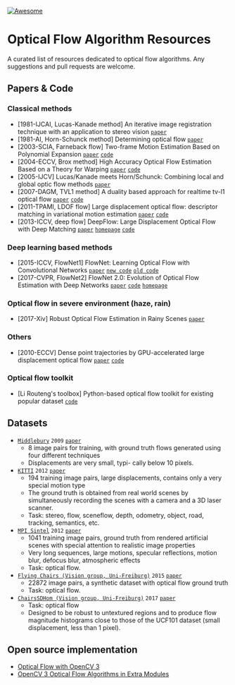 [![Awesome](https://cdn.rawgit.com/sindresorhus/awesome/d7305f38d29fed78fa85652e3a63e154dd8e8829/media/badge.svg)](https://github.com/sindresorhus/awesome)

# Optical Flow Algorithm Resources
A curated list of resources dedicated to optical flow algorithms. Any suggestions and pull requests are welcome.

## Papers & Code

### Classical methods
- [1981-IJCAI, Lucas-Kanade method] An iterative image registration technique with an application to stereo vision [`paper`](http://citeseer.ist.psu.edu/viewdoc/download;jsessionid=C41563DCDDC44CB0E13D6D64D89FF3FD?doi=10.1.1.421.4619&rep=rep1&type=pdf)
- [1981-AI, Horn-Schunck method] Determining optical flow [`paper`](http://citeseerx.ist.psu.edu/viewdoc/download?doi=10.1.1.66.562&rep=rep1&type=pdf)
- [2003-SCIA, Farneback flow] Two-frame Motion Estimation Based on Polynomial Expansion [`paper`](http://citeseerx.ist.psu.edu/viewdoc/download?doi=10.1.1.102.2455&rep=rep1&type=pdf) [`code`](https://docs.opencv.org/master/d9/d30/classcv_1_1cuda_1_1FarnebackOpticalFlow.html)
- [2004-ECCV, Brox method] High Accuracy Optical Flow Estimation Based on a Theory for Warping [`paper`](http://www.mia.uni-saarland.de/Publications/brox-eccv04-of.pdf) [`code`](https://docs.opencv.org/master/d7/d18/classcv_1_1cuda_1_1BroxOpticalFlow.html)
- [2005-IJCV] Lucas/Kanade meets Horn/Schunck: Combining local and global optic flow methods [`paper`](http://www.mia.uni-saarland.de/Publications/bruhn-ijcv05c.pdf)
- [2007-DAGM, TVL1 method] A duality based approach for realtime tv-l1 optical flow [`paper`](http://www-pequan.lip6.fr/~bereziat/cours/master/vision/papers/zach07.pdf) [`code`](https://docs.opencv.org/master/d6/d39/classcv_1_1cuda_1_1OpticalFlowDual__TVL1.html)
- [2011-TPAMI, LDOF flow] Large displacement optical flow: descriptor matching in variational motion estimation [`paper`](https://lmb.informatik.uni-freiburg.de/people/brox/pub/brox_tpami10_ldof.pdf) [`code`](https://lmb.informatik.uni-freiburg.de/resources/binaries/)
- [2013-ICCV, deep flow] DeepFlow: Large Displacement Optical Flow with Deep Matching [`paper`](https://www.robots.ox.ac.uk/~vgg/rg/papers/DeepFlow_iccv2013.pdf) [`homepage`](https://thoth.inrialpes.fr/src/deepflow/) [`code`](https://thoth.inrialpes.fr/src/deepflow/)

### Deep learning based methods
- [2015-ICCV, FlowNet1] FlowNet: Learning Optical Flow with Convolutional Networks [`paper`](https://arxiv.org/abs/1504.06852) [`new code`](https://github.com/liruoteng/FlowNet)  [`old code`](https://lmb.informatik.uni-freiburg.de/resources/software.php)
- [2017-CVPR, FlowNet2] FlowNet 2.0: Evolution of Optical Flow Estimation with Deep Networks [`paper`](https://arxiv.org/abs/1612.01925) [`code`](https://github.com/lmb-freiburg/flownet2) [`homepage`](https://lmb.informatik.uni-freiburg.de/Publications/2017/IMKDB17/)

### Optical flow in severe environment (haze, rain)
- [2017-Xiv] Robust Optical Flow Estimation in Rainy Scenes [`paper`](https://arxiv.org/pdf/1704.05239.pdf)

### Others
- [2010-ECCV] Dense point trajectories by GPU-accelerated large displacement optical flow [`paper`](https://www2.eecs.berkeley.edu/Pubs/TechRpts/2010/EECS-2010-104.pdf) [`code`](https://lmb.informatik.uni-freiburg.de/resources/binaries/)

### Optical flow toolkit
- [Li Routeng's toolbox] Python-based optical flow toolkit for existing popular dataset [`code`](https://github.com/liruoteng/OpticalFlowToolkit)

## Datasets
- [`Middlebury`](http://vision.middlebury.edu/flow/) `2009` [`paper`](http://vision.middlebury.edu/flow/floweval-ijcv2011.pdf)
  - 8 image pairs for training, with ground truth flows generated using four different techniques
  - Displacements are very small, typi- cally below 10 pixels.
- [`KITTI`](http://www.cvlibs.net/datasets/kitti/) `2012` [`paper`](http://www.cvlibs.net/publications/Geiger2013IJRR.pdf)
  - 194 training image pairs, large displacements, contains only a very special motion type
  - The ground truth is obtained from real world scenes by simultaneously recording the scenes with a camera and a 3D laser scanner.
  - Task: stereo, flow, sceneflow, depth, odometry, object, road, tracking, semantics, etc.
- [`MPI Sintel`](http://sintel.is.tue.mpg.de/) `2012` [`paper`](http://files.is.tue.mpg.de/black/papers/ButlerECCV2012-corrected.pdf)
  - 1041 training image pairs, ground truth from rendered artificial scenes with special attention to realistic image properties
  - Very long sequences, large motions, specular reflections, motion blur, defocus blur, atmospheric effects
  - Task: optical flow.
- [`Flying Chairs (Vision group, Uni-Freiburg)`](https://lmb.informatik.uni-freiburg.de/resources/datasets/FlyingChairs.en.html) `2015` [`paper`](https://arxiv.org/abs/1504.06852)
  - 22872 image pairs, a synthetic dataset with optical flow ground truth
  - Task: optical flow.
- [`ChairsSDHom (Vision group, Uni-Freiburg)`](https://lmb.informatik.uni-freiburg.de/resources/datasets/FlyingChairs.en.html) `2017` [`paper`](https://arxiv.org/abs/1612.01925)
  - Task: optical flow
  - Designed to be robust to untextured regions and to produce flow magnitude histograms close to those of the UCF101 dataset (small displacement, less than 1 pixel).

## Open source implementation
- [Optical Flow with OpenCV 3](https://docs.opencv.org/master/d7/d3f/group__cudaoptflow.html)
- [OpenCV 3 Optical Flow Algorithms in Extra Modules](https://docs.opencv.org/master/d2/d84/group__optflow.html)
